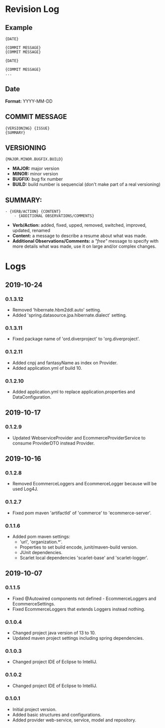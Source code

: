 # Revision Log

## Example

```
{DATE}

{COMMIT MESSAGE}
{COMMIT MESSAGE}

{DATE}

{COMMIT MESSAGE}
...
```

## Date

**Format:** YYYY-MM-DD

## COMMIT MESSAGE

```
{VERSIONING} {ISSUE}
{SUMMARY}
```

## VERSIONING

```
{MAJOR.MINOR.BUGFIX.BUILD}
```

- **MAJOR:** major version
- **MINOR:** minor version
- **BUGFIX:** bug fix number
- **BUILD:** build number is sequencial (don't make part of a real versioning)

## SUMMARY:

```
- {VERB/ACTION} {CONTENT}
	- {ADDITIONAL OBSERVATIONS/COMMENTS}
```

- **Verb/Action:** added, fixed, upped, removed, switched, improved, updated, renamed
- **Content:** a message to describe a resume about what was made.
- **Additional Observations/Comments:** a *"free"* message to specify with more details what was made, use it on large and/or complex changes.

# Logs

## 2019-10-24

### 0.1.3.12
- Removed 'hibernate.hbm2ddl.auto' setting.
- Added 'spring.datasource.jpa.hibernate.dialect' setting.

### 0.1.3.11
- Fixed package name of 'ord.diverproject' to 'org.diverproject'.

### 0.1.2.11
- Added cnpj and fantasyName as index on Provider.
- Added application.yml of build 10.

### 0.1.2.10
- Added application.yml to replace application.properties and DataConfiguration.

## 2019-10-17

### 0.1.2.9
- Updated WebserviceProvider and EcommerceProviderService to consume ProviderDTO instead Provider.

## 2019-10-16

### 0.1.2.8
- Removed EcommerceLoggers and EcommerceLogger because will be used Log4J.

### 0.1.2.7
- Fixed pom maven 'artifactId' of 'commerce' to 'ecommerce-server'.

### 0.1.1.6
- Added pom maven settings:
    - 'url', 'organization.*'.
    - Properties to set build encode, junit/maven-build version.
    - JUnit dependencies.
    - Scarlet local dependencies 'scarlet-base' and 'scarlet-logger'.

## 2019-10-07

### 0.1.1.5
- Fixed @Autowired components not defined - EcommerceLoggers and EcommerceSettings.
- Fixed EcommerceLoggers that extends Loggers<EcommerceLogger> instead nothing.

### 0.1.0.4
- Changed project java version of 13 to 10.
- Updated maven project settings including spring dependencies.

### 0.1.0.3
- Changed project IDE of Eclipse to IntelliJ.

### 0.1.0.2
- Changed project IDE of Eclipse to IntelliJ.

### 0.1.0.1
- Initial project version.
- Added basic structures and configurations.
- Added provider web-service, service, model and repository.
